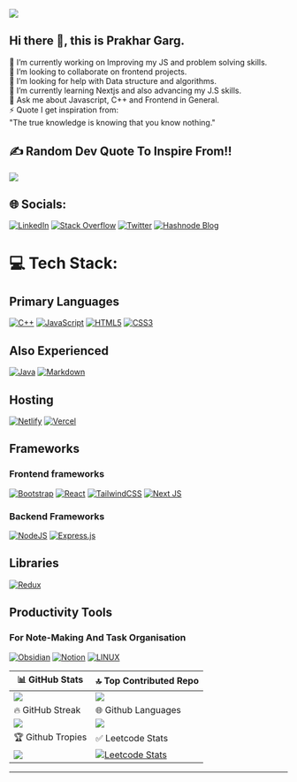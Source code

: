 [![](https://visitcount.itsvg.in/api?id=Prakhargarg-2010196&icon=2&color=3)](https://visitcount.itsvg.in)

## Hi there 👋, this is Prakhar Garg.
🔭 I’m currently working on Improving my JS and problem solving skills.<br>
👯 I’m looking to collaborate on frontend projects.<br>
🤝 I’m looking for help with Data structure and algorithms.<br>
🌱 I’m currently learning Nextjs and also advancing my J.S skills.<br>
💬 Ask me about Javascript, C++ and Frontend in General.<br>
⚡ Quote I get inspiration from:<br>     "The true knowledge is knowing that you know nothing."


## ✍️ Random Dev Quote To Inspire From!!
![](https://quotes-github-readme.vercel.app/api?type=horizontal&theme=tokyonight)

## 🌐 Socials:
[![LinkedIn](https://img.shields.io/badge/LinkedIn-%230077B5.svg?logo=linkedin&logoColor=white)](https://linkedin.com/in/prakhargarg23) 
[![Stack Overflow](https://img.shields.io/badge/-Stackoverflow-FE7A16?logo=stack-overflow&logoColor=white)](https://stackoverflow.com/users/15645824/prakhar-garg) [![Twitter](https://img.shields.io/badge/Twitter-%231DA1F2.svg?logo=Twitter&logoColor=white)](https://twitter.com/prakhargarg23) 
[![Hashnode Blog](https://img.shields.io/badge/Hashnode-2962FF?style=for-the-badge&logo=hashnode&logoColor=white)](https://prakharblogs.hashnode.dev/)

# 💻 Tech Stack:
## Primary Languages
[![C++](https://img.shields.io/badge/c++-%2300599C.svg?style=for-the-badge&logo=c%2B%2B&logoColor=white)](https://en.cppreference.com/w/) 
[![JavaScript](https://img.shields.io/badge/javascript-%23323330.svg?style=for-the-badge&logo=javascript&logoColor=%23F7DF1E)](https://javascript.info/) 
[![HTML5](https://img.shields.io/badge/html5-%23E34F26.svg?style=for-the-badge&logo=html5&logoColor=white)](https://internetingishard.netlify.app/html-and-css/basic-web-pages/index.html)
[![CSS3](https://img.shields.io/badge/css3-%231572B6.svg?style=for-the-badge&logo=css3&logoColor=white)](https://internetingishard.netlify.app/html-and-css/basic-web-pages/index.html)
## Also Experienced 
[![Java](https://img.shields.io/badge/java-%23ED8B00.svg?style=for-the-badge&logo=java&logoColor=white)](https://dev.java/learn/)
[![Markdown](https://img.shields.io/badge/markdown-%23000000.svg?style=for-the-badge&logo=markdown&logoColor=white)](https://www.markdownguide.org/)

## Hosting 
[![Netlify](https://img.shields.io/badge/netlify-%23000000.svg?style=for-the-badge&logo=netlify&logoColor=#00C7B7)](https://www.netlify.com/) 
[![Vercel](https://img.shields.io/badge/vercel-%23000000.svg?style=for-the-badge&logo=vercel&logoColor=white)](https://vercel.com/)

## Frameworks

### Frontend frameworks
[![Bootstrap](https://img.shields.io/badge/bootstrap-%23563D7C.svg?style=for-the-badge&logo=bootstrap&logoColor=white)](https://getbootstrap.com/) 
[![React](https://img.shields.io/badge/react-%2320232a.svg?style=for-the-badge&logo=react&logoColor=%2361DAFB)](https://react.dev/)
[![TailwindCSS](https://img.shields.io/badge/tailwindcss-%2338B2AC.svg?style=for-the-badge&logo=tailwind-css&logoColor=white)](https://tailwindcss.com)
[![Next JS](https://img.shields.io/badge/Next-black?style=for-the-badge&logo=next.js&logoColor=white)](https://nextjs.org/) 

### Backend Frameworks
[![NodeJS](https://img.shields.io/badge/node.js-6DA55F?style=for-the-badge&logo=node.js&logoColor=white)](https://nodejs.dev/en/learn/)
[![Express.js](https://img.shields.io/badge/express.js-%23404d59.svg?style=for-the-badge&logo=express&logoColor=%2361DAFB)](https://expressjs.com) 

## Libraries
[![Redux](https://img.shields.io/badge/redux-%23593d88.svg?style=for-the-badge&logo=redux&logoColor=white)](https://redux.js.org/)

## Productivity Tools
### For Note-Making And Task Organisation
[![Obsidian](https://img.shields.io/badge/Obsidian-483699?style=for-the-badge&logo=Obsidian&logoColor=white)](https://obsidian.md/)
[![Notion](https://img.shields.io/badge/Notion-%23000000.svg?style=for-the-badge&logo=notion&logoColor=white)](https://www.notion.so)
[![LINUX](https://img.shields.io/badge/Linux-FCC624?style=for-the-badge&logo=linux&logoColor=black)](https://linuxjourney.com/)

| 📊 GitHub Stats | 🔝 Top Contributed Repo  |
| ----------------|  ----------------------- |
|![](https://github-readme-stats.vercel.app/api?username=Prakhargarg-2010196&theme=highcontrast&hide_border=false&include_all_commits=true&count_private=true) | ![](https://github-contributor-stats.vercel.app/api?username=Prakhargarg-2010196&limit=5&theme=dark&combine_all_yearly_contributions=true) |
| 🔥 GitHub Streak | 🌐 Github Languages |
|![](https://github-readme-streak-stats.herokuapp.com/?user=Prakhargarg-2010196&theme=highcontrast&hide_border=false)|![](https://github-readme-stats.vercel.app/api/top-langs/?username=Prakhargarg-2010196&theme=highcontrast&hide_border=false&include_all_commits=true&count_private=true&layout=compact)|
|  🏆 Github Tropies |  ✅ Leetcode Stats|
|  ![](https://github-profile-trophy.vercel.app/?username=Prakhargarg-2010196&theme=buddhism&no-frame=true&no-bg=true&margin-w=4) |[![Leetcode Stats](https://leetcard.jacoblin.cool/prakhar-garg?ext=heatmap&theme=unicorn,dark)](https://leetcode.com/prakhar-garg/)  |

---




